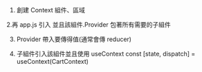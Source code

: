 1. 創建 Context 組件、區域

2.再 app.js 引入 並且該組件.Provider 包著所有需要的子組件

3. Provider 帶入要傳得值(通常會傳 reducer)

4. 子組件引入該組件並且使用 useContext const [state, dispatch] = useContext(CartContext)
